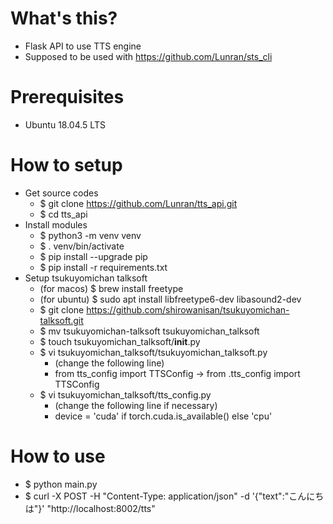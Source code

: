 # What's this?

- Flask API to use TTS engine
- Supposed to be used with https://github.com/Lunran/sts_cli


# Prerequisites

- Ubuntu 18.04.5 LTS


# How to setup

- Get source codes
  - $ git clone https://github.com/Lunran/tts_api.git
  - $ cd tts_api
- Install modules
  - $ python3 -m venv venv
  - $ . venv/bin/activate
  - $ pip install --upgrade pip
  - $ pip install -r requirements.txt
- Setup tsukuyomichan talksoft
  - (for macos) $ brew install freetype
  - (for ubuntu) $ sudo apt install libfreetype6-dev libasound2-dev
  - $ git clone https://github.com/shirowanisan/tsukuyomichan-talksoft.git
  - $ mv tsukuyomichan-talksoft tsukuyomichan_talksoft
  - $ touch tsukuyomichan_talksoft/__init__.py
  - $ vi tsukuyomichan_talksoft/tsukuyomichan_talksoft.py
    - (change the following line)
    - from tts_config import TTSConfig -> from .tts_config import TTSConfig
  - $ vi tsukuyomichan_talksoft/tts_config.py
    - (change the following line if necessary)
    - device = 'cuda' if torch.cuda.is_available() else 'cpu'


# How to use

- $ python main.py
- $ curl -X POST -H "Content-Type: application/json" -d '{"text":"こんにちは"}' "http://localhost:8002/tts"
